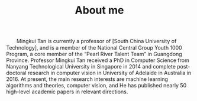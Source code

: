 ﻿---
permalink: /
title: "About me"
excerpt: "About me"
author_profile: true
redirect_from: 
  - /about/
  - /about.html
---


　　Mingkui Tan is currently a professor of [South China University of Technology], and is a member of the National Central Group Youth 1000 Program, a core member of the “Pearl River Talent Team” in Guangdong Province. Professor Mingkui Tan received a PhD in Computer Science from Nanyang Technological University in Singapore in 2014 and complete post-doctoral research in computer vision in University of Adelaide in Australia in 2016. At present, the main research interests are machine learning algorithms and theories, computer vision, and He has published nearly 50 high-level academic papers in relevant directions.